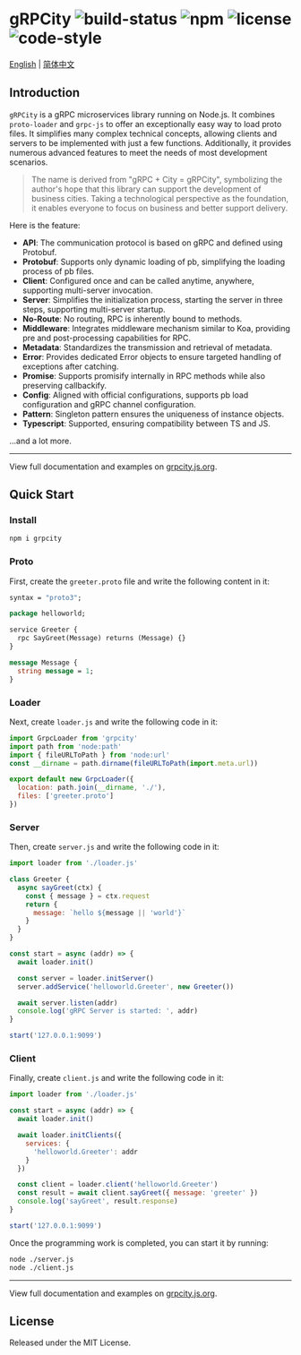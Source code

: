 # gRPCity ![build-status](https://github.com/chakhsu/grpcity/actions/workflows/tests.yml/badge.svg) ![npm](https://img.shields.io/npm/v/grpcity) ![license](https://img.shields.io/npm/l/grpcity) ![code-style](https://img.shields.io/badge/code_style-prettier-brightgreen.svg)

[English](./README.md) | [简体中文](./README_CN.md)

## Introduction

`gRPCity` is a gRPC microservices library running on Node.js. It combines
`proto-loader` and `grpc-js` to offer an exceptionally easy way to load proto
files. It simplifies many complex technical concepts, allowing clients and
servers to be implemented with just a few functions. Additionally, it provides
numerous advanced features to meet the needs of most development scenarios.

> The name is derived from "gRPC + City = gRPCity", symbolizing the author's
> hope that this library can support the development of business cities. Taking
> a technological perspective as the foundation, it enables everyone to focus on
> business and better support delivery.

Here is the feature:

- **API**: The communication protocol is based on gRPC and defined using
  Protobuf.
- **Protobuf**: Supports only dynamic loading of pb, simplifying the loading
  process of pb files.
- **Client**: Configured once and can be called anytime, anywhere, supporting
  multi-server invocation.
- **Server**: Simplifies the initialization process, starting the server in
  three steps, supporting multi-server startup.
- **No-Route**: No routing, RPC is inherently bound to methods.
- **Middleware**: Integrates middleware mechanism similar to Koa, providing pre
  and post-processing capabilities for RPC.
- **Metadata**: Standardizes the transmission and retrieval of metadata.
- **Error**: Provides dedicated Error objects to ensure targeted handling of
  exceptions after catching.
- **Promise**: Supports promisify internally in RPC methods while also
  preserving callbackify.
- **Config**: Aligned with official configurations, supports pb load
  configuration and gRPC channel configuration.
- **Pattern**: Singleton pattern ensures the uniqueness of instance objects.
- **Typescript**: Supported, ensuring compatibility between TS and JS.

...and a lot more.

---

View full documentation and examples on
[grpcity.js.org](https://grpcity.js.org).

## Quick Start

### Install

```bash
npm i grpcity
```

### Proto

First, create the `greeter.proto` file and write the following content in it:

```proto
syntax = "proto3";

package helloworld;

service Greeter {
  rpc SayGreet(Message) returns (Message) {}
}

message Message {
  string message = 1;
}
```

### Loader

Next, create `loader.js` and write the following code in it:

```js
import GrpcLoader from 'grpcity'
import path from 'node:path'
import { fileURLToPath } from 'node:url'
const __dirname = path.dirname(fileURLToPath(import.meta.url))

export default new GrpcLoader({
  location: path.join(__dirname, './'),
  files: ['greeter.proto']
})
```

### Server

Then, create `server.js` and write the following code in it:

```js
import loader from './loader.js'

class Greeter {
  async sayGreet(ctx) {
    const { message } = ctx.request
    return {
      message: `hello ${message || 'world'}`
    }
  }
}

const start = async (addr) => {
  await loader.init()

  const server = loader.initServer()
  server.addService('helloworld.Greeter', new Greeter())

  await server.listen(addr)
  console.log('gRPC Server is started: ', addr)
}

start('127.0.0.1:9099')
```

### Client

Finally, create `client.js` and write the following code in it:

```js
import loader from './loader.js'

const start = async (addr) => {
  await loader.init()

  await loader.initClients({
    services: {
      'helloworld.Greeter': addr
    }
  })

  const client = loader.client('helloworld.Greeter')
  const result = await client.sayGreet({ message: 'greeter' })
  console.log('sayGreet', result.response)
}

start('127.0.0.1:9099')
```

Once the programming work is completed, you can start it by running:

```sh
node ./server.js
node ./client.js
```

---

View full documentation and examples on
[grpcity.js.org](https://grpcity.js.org).

## License

Released under the MIT License.
